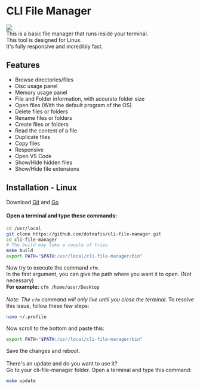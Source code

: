 # CLI File Manager
<img src="./docs/cfm.gif">
<br>
This is a basic file manager that runs inside your terminal. <br>
This tool is designed for Linux. <br>
It's fully responsive and incredibly fast.

## Features
- Browse directories/files
- Disc usage panel
- Memory usage panel
- File and Folder information, with accurate folder size
- Open files (With the default program of the OS)
- Delete files or folders
- Rename files or folders
- Create files or folders
- Read the content of a file
- Duplicate files
- Copy files
- Responsive
- Open VS Code 
- Show/Hide hidden files
- Show/Hide file extensions

## Installation - Linux
Download [Git](https://git-scm.com/downloads) and [Go](https://golang.org/dl/)<br>

#### Open a terminal and type these commands:
```sh
cd /usr/local
git clone https://github.com/dotnafis/cli-file-manager.git
cd cli-file-manager
# The build may take a couple of tries
make build
export PATH="$PATH:/usr/local/cli-file-manager/bin"
```
Now try to execute the command `cfm`. <br>
In the first argument, you can give the path where you want it to open. (Not necessary)<br>
**For example:** `cfm /home/user/Desktop`<br><br>
*Note: The `cfm` command will only live until you close the terminal.* To resolve this issue, follow these few steps:
```sh
nano ~/.profile
```
Now scroll to the bottom and paste this:
```sh
export PATH="$PATH:/usr/local/cli-file-manager/bin"
```
Save the changes and reboot.
<br><br>
There's an update and do you want to use it?<br>
Go to your cli-file-manager folder. Open a terminal and type this command:
```sh
make update
```
